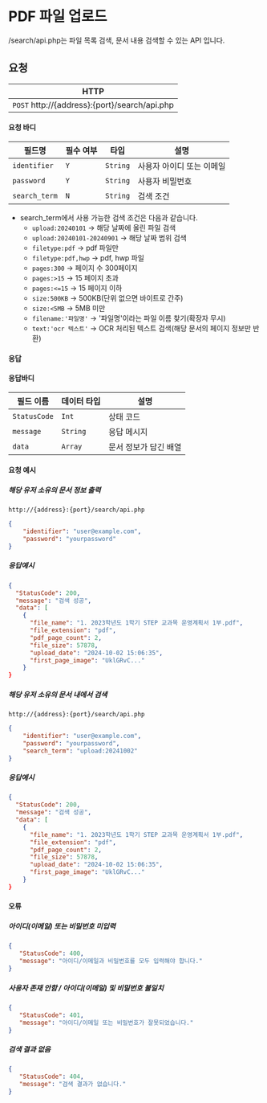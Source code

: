 # PDF 파일 업로드
/search/api.php는 파일 목록 검색, 문서 내용 검색할 수 있는 API 입니다.

## 요청
|HTTP|
|--|
| `POST` http://{address}:{port}/search/api.php |

#### 요청 바디

| 필드명        | 필수 여부 | 타입    | 설명                           |
|---------------|-----------|---------|--------------------------------|
| `identifier`  | `Y`       | `String`| 사용자 아이디 또는 이메일      |
| `password`    | `Y`       | `String`| 사용자 비밀번호                |
| `search_term` | `N`       | `String`| 검색 조건     |

* search_term에서 사용 가능한 검색 조건은 다음과 같습니다.
    - `upload:20240101` → 해당 날짜에 올린 파일 검색
    - `upload:20240101-20240901` → 해당 날짜 범위 검색
    - `filetype:pdf` → pdf 파일만
    - `filetype:pdf,hwp` → pdf, hwp 파일
    - `pages:300` → 페이지 수 300페이지
    - `pages:>15` → 15 페이지 초과
    - `pages:<=15` → 15 페이지 이하
    - `size:500KB` → 500KB(단위 없으면 바이트로 간주)
    - `size:<5MB` → 5MB 미만
    - `filename:'파일명'` → '파일명'이라는 파일 이름 찾기(확장자 무시)
    - `text:'ocr 텍스트'` → OCR 처리된 텍스트 검색(해당 문서의 페이지 정보만 반환)

#### 응답

#### 응답바디
|필드 이름|데이터 타입|설명|
|--|--|--|
|`StatusCode`|`Int`|상태 코드|
|`message`|`String`|응답 메시지|
|`data`|`Array`|문서 정보가 담긴 배열|

#### 요청 예시
##### 해당 유저 소유의 문서 정보 출력
```url
http://{address}:{port}/search/api.php
```
```json
{
    "identifier": "user@example.com",
    "password": "yourpassword"
}
```

##### 응답예시
```JSON
{
  "StatusCode": 200,
  "message": "검색 성공",
  "data": [
    {
      "file_name": "1. 2023학년도 1학기 STEP 교과목 운영계획서 1부.pdf",
      "file_extension": "pdf",
      "pdf_page_count": 2,
      "file_size": 57878,
      "upload_date": "2024-10-02 15:06:35",
      "first_page_image": "UklGRvC..."
    }
}
```

##### 해당 유저 소유의 문서 내에서 검색
```url
http://{address}:{port}/search/api.php
```
```json
{
    "identifier": "user@example.com",
    "password": "yourpassword",
    "search_term": "upload:20241002"
}
```

##### 응답예시
```JSON
{
  "StatusCode": 200,
  "message": "검색 성공",
  "data": [
    {
      "file_name": "1. 2023학년도 1학기 STEP 교과목 운영계획서 1부.pdf",
      "file_extension": "pdf",
      "pdf_page_count": 2,
      "file_size": 57878,
      "upload_date": "2024-10-02 15:06:35",
      "first_page_image": "UklGRvC..."
    }
}
```

#### 오류
##### 아이디(이메일) 또는 비밀번호 미입력
```JSON
{
   "StatusCode": 400,
   "message": "아이디/이메일과 비밀번호를 모두 입력해야 합니다."
}
```

##### 사용자 존재 안함 / 아이디(이메일) 및 비밀번호 불일치
```JSON
{
   "StatusCode": 401,
   "message": "아이디/이메일 또는 비밀번호가 잘못되었습니다."
}
```

##### 검색 결과 없음
```JSON
{
   "StatusCode": 404,
   "message": "검색 결과가 없습니다."
}
```
